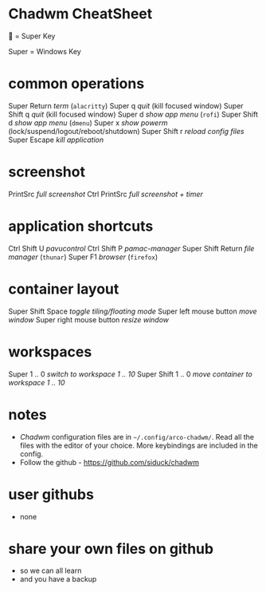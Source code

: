 # Chadwm CheatSheet #

   = Super Key

  Super = Windows Key

# common operations
  Super          Return   *term* (`alacritty`)
  Super          q        *quit* (kill focused window)
  Super   Shift  q        *quit* (kill focused window)
  Super          d        *show app menu* (`rofi`)
  Super   Shift  d        *show app menu* (`dmenu`)
  Super          x        *show powerm* (lock/suspend/logout/reboot/shutdown)
  Super   Shift  r        *reload config files*
  Super          Escape   *kill application*

# screenshot
  PrintSrc                *full screenshot*
  Ctrl   PrintSrc         *full screenshot + timer*

# application shortcuts
  Ctrl    Shift U         *pavucontrol*
  Ctrl    Shift P         *pamac-manager*
  Super   Shift  Return   *file manager* (`thunar`)
  Super   F1              *browser* (`firefox`)

# container layout
 
  Super   Shift   Space       *toggle tiling/floating mode*
  Super   left mouse button   *move window*
  Super   right mouse button  *resize window*

# workspaces
  Super         1 .. 0    *switch to workspace 1 .. 10*
  Super  Shift  1 .. 0    *move container to workspace 1 .. 10*

# notes
  - *Chadwm* configuration files are in `~/.config/arco-chadwm/`.
    Read all the files with the editor of your choice.
    More keybindings are included in the config.
  - Follow the github - https://github.com/siduck/chadwm

# user githubs
  - none

# share your own files on github 
  - so we can all learn
  - and you have a backup

